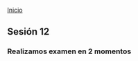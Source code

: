 <!-- No borrar o modificar -->

[Inicio](./index.md)

## Sesión 12

### Realizamos examen en 2 momentos

